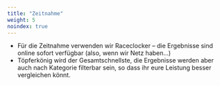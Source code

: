 ```yaml
---
title: "Zeitnahme"
weight: 5
noindex: true
---
```


- Für die Zeitnahme verwenden wir Raceclocker – die Ergebnisse sind online sofort verfügbar (also, wenn wir Netz haben…)
- Töpferkönig wird der Gesamtschnellste, die Ergebnisse werden aber auch nach Kategorie filterbar sein, so dass ihr eure Leistung besser vergleichen könnt.